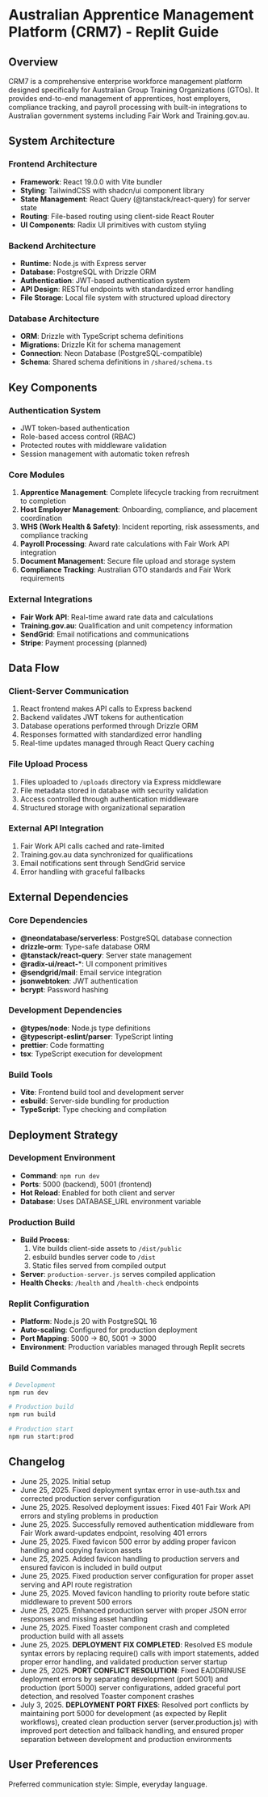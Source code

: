 # Australian Apprentice Management Platform (CRM7) - Replit Guide

## Overview

CRM7 is a comprehensive enterprise workforce management platform designed specifically for Australian Group Training Organizations (GTOs). It provides end-to-end management of apprentices, host employers, compliance tracking, and payroll processing with built-in integrations to Australian government systems including Fair Work and Training.gov.au.

## System Architecture

### Frontend Architecture
- **Framework**: React 19.0.0 with Vite bundler
- **Styling**: TailwindCSS with shadcn/ui component library
- **State Management**: React Query (@tanstack/react-query) for server state
- **Routing**: File-based routing using client-side React Router
- **UI Components**: Radix UI primitives with custom styling

### Backend Architecture
- **Runtime**: Node.js with Express server
- **Database**: PostgreSQL with Drizzle ORM
- **Authentication**: JWT-based authentication system
- **API Design**: RESTful endpoints with standardized error handling
- **File Storage**: Local file system with structured upload directory

### Database Architecture
- **ORM**: Drizzle with TypeScript schema definitions
- **Migrations**: Drizzle Kit for schema management
- **Connection**: Neon Database (PostgreSQL-compatible)
- **Schema**: Shared schema definitions in `/shared/schema.ts`

## Key Components

### Authentication System
- JWT token-based authentication
- Role-based access control (RBAC)
- Protected routes with middleware validation
- Session management with automatic token refresh

### Core Modules
1. **Apprentice Management**: Complete lifecycle tracking from recruitment to completion
2. **Host Employer Management**: Onboarding, compliance, and placement coordination
3. **WHS (Work Health & Safety)**: Incident reporting, risk assessments, and compliance tracking
4. **Payroll Processing**: Award rate calculations with Fair Work API integration
5. **Document Management**: Secure file upload and storage system
6. **Compliance Tracking**: Australian GTO standards and Fair Work requirements

### External Integrations
- **Fair Work API**: Real-time award rate data and calculations
- **Training.gov.au**: Qualification and unit competency information
- **SendGrid**: Email notifications and communications
- **Stripe**: Payment processing (planned)

## Data Flow

### Client-Server Communication
1. React frontend makes API calls to Express backend
2. Backend validates JWT tokens for authentication
3. Database operations performed through Drizzle ORM
4. Responses formatted with standardized error handling
5. Real-time updates managed through React Query caching

### File Upload Process
1. Files uploaded to `/uploads` directory via Express middleware
2. File metadata stored in database with security validation
3. Access controlled through authentication middleware
4. Structured storage with organizational separation

### External API Integration
1. Fair Work API calls cached and rate-limited
2. Training.gov.au data synchronized for qualifications
3. Email notifications sent through SendGrid service
4. Error handling with graceful fallbacks

## External Dependencies

### Core Dependencies
- **@neondatabase/serverless**: PostgreSQL database connection
- **drizzle-orm**: Type-safe database ORM
- **@tanstack/react-query**: Server state management
- **@radix-ui/react-***: UI component primitives
- **@sendgrid/mail**: Email service integration
- **jsonwebtoken**: JWT authentication
- **bcrypt**: Password hashing

### Development Dependencies
- **@types/node**: Node.js type definitions
- **@typescript-eslint/parser**: TypeScript linting
- **prettier**: Code formatting
- **tsx**: TypeScript execution for development

### Build Tools
- **Vite**: Frontend build tool and development server
- **esbuild**: Server-side bundling for production
- **TypeScript**: Type checking and compilation

## Deployment Strategy

### Development Environment
- **Command**: `npm run dev`
- **Ports**: 5000 (backend), 5001 (frontend)
- **Hot Reload**: Enabled for both client and server
- **Database**: Uses DATABASE_URL environment variable

### Production Build
- **Build Process**: 
  1. Vite builds client-side assets to `/dist/public`
  2. esbuild bundles server code to `/dist`
  3. Static files served from compiled output
- **Server**: `production-server.js` serves compiled application
- **Health Checks**: `/health` and `/health-check` endpoints

### Replit Configuration
- **Platform**: Node.js 20 with PostgreSQL 16
- **Auto-scaling**: Configured for production deployment
- **Port Mapping**: 5000 → 80, 5001 → 3000
- **Environment**: Production variables managed through Replit secrets

### Build Commands
```bash
# Development
npm run dev

# Production build
npm run build

# Production start
npm run start:prod
```

## Changelog

- June 25, 2025. Initial setup
- June 25, 2025. Fixed deployment syntax error in use-auth.tsx and corrected production server configuration
- June 25, 2025. Resolved deployment issues: Fixed 401 Fair Work API errors and styling problems in production
- June 25, 2025. Successfully removed authentication middleware from Fair Work award-updates endpoint, resolving 401 errors
- June 25, 2025. Fixed favicon 500 error by adding proper favicon handling and copying favicon assets
- June 25, 2025. Added favicon handling to production servers and ensured favicon is included in build output
- June 25, 2025. Fixed production server configuration for proper asset serving and API route registration
- June 25, 2025. Moved favicon handling to priority route before static middleware to prevent 500 errors
- June 25, 2025. Enhanced production server with proper JSON error responses and missing asset handling
- June 25, 2025. Fixed Toaster component crash and completed production build with all assets
- June 25, 2025. **DEPLOYMENT FIX COMPLETED**: Resolved ES module syntax errors by replacing require() calls with import statements, added proper error handling, and validated production server startup
- June 25, 2025. **PORT CONFLICT RESOLUTION**: Fixed EADDRINUSE deployment errors by separating development (port 5001) and production (port 5000) server configurations, added graceful port detection, and resolved Toaster component crashes
- July 3, 2025. **DEPLOYMENT PORT FIXES**: Resolved port conflicts by maintaining port 5000 for development (as expected by Replit workflows), created clean production server (server.production.js) with improved port detection and fallback handling, and ensured proper separation between development and production environments

## User Preferences

Preferred communication style: Simple, everyday language.